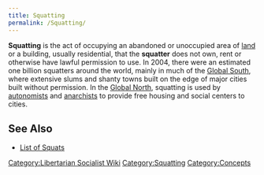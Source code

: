```yaml
---
title: Squatting
permalink: /Squatting/
---
```


**Squatting** is the act of occupying an abandoned or unoccupied area of
[land](land.md "wikilink") or a building, usually residential, that the
**squatter** does not own, rent or otherwise have lawful permission to
use. In 2004, there were an estimated one billion squatters around the
world, mainly in much of the [Global South](Global_South.md "wikilink"),
where extensive slums and shanty towns built on the edge of major cities
built without permission. In the [Global
North](Global_North.md "wikilink"), squatting is used by
[autonomists](Autonomism.md "wikilink") and
[anarchists](Anarchism.md "wikilink") to provide free housing and social
centers to cities.

## See Also

- [List of Squats](List_of_Squats.md "wikilink")

[Category:Libertarian Socialist
Wiki](Category:Libertarian_Socialist_Wiki.md "wikilink")
[Category:Squatting](Category:Squatting.md "wikilink")
[Category:Concepts](Category:Concepts.md "wikilink")